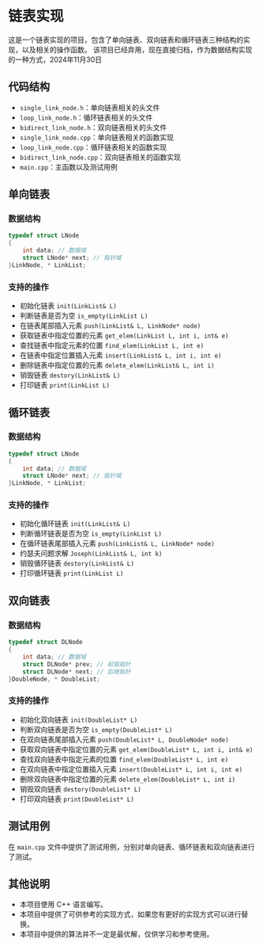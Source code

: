 # 链表实现

这是一个链表实现的项目，包含了单向链表、双向链表和循环链表三种结构的实现，以及相关的操作函数。
该项目已经弃用，现在直接归档，作为数据结构实现的一种方式，2024年11月30日

## 代码结构

- `single_link_node.h`：单向链表相关的头文件
- `loop_link_node.h`：循环链表相关的头文件
- `bidirect_link_node.h`：双向链表相关的头文件
- `single_link_node.cpp`：单向链表相关的函数实现
- `loop_link_node.cpp`：循环链表相关的函数实现
- `bidirect_link_node.cpp`：双向链表相关的函数实现
- `main.cpp`：主函数以及测试用例

## 单向链表

### 数据结构

```c++
typedef struct LNode
{
    int data; // 数据域
    struct LNode* next; // 指针域
}LinkNode, * LinkList;
```

### 支持的操作

- 初始化链表 `init(LinkList& L)`
- 判断链表是否为空 `is_empty(LinkList L)`
- 在链表尾部插入元素 `push(LinkList& L, LinkNode* node)`
- 获取链表中指定位置的元素 `get_elem(LinkList L, int i, int& e)`
- 查找链表中指定元素的位置 `find_elem(LinkList L, int e)`
- 在链表中指定位置插入元素 `insert(LinkList& L, int i, int e)`
- 删除链表中指定位置的元素 `delete_elem(LinkList& L, int i)`
- 销毁链表 `destory(LinkList& L)`
- 打印链表 `print(LinkList L)`

## 循环链表

### 数据结构

```c++
typedef struct LNode
{
    int data; // 数据域
    struct LNode* next; // 指针域
}LinkNode, * LinkList;
```

### 支持的操作

- 初始化循环链表 `init(LinkList& L)`
- 判断循环链表是否为空 `is_empty(LinkList L)`
- 在循环链表尾部插入元素 `push(LinkList& L, LinkNode* node)`
- 约瑟夫问题求解 `Joseph(LinkList& L, int k)`
- 销毁循环链表 `destory(LinkList& L)`
- 打印循环链表 `print(LinkList L)`

## 双向链表

### 数据结构

```c++
typedef struct DLNode
{
    int data; // 数据域
    struct DLNode* prev; // 前驱指针
    struct DLNode* next; // 后继指针
}DoubleNode, * DoubleList;
```

### 支持的操作

- 初始化双向链表 `init(DoubleList* L)`
- 判断双向链表是否为空 `is_empty(DoubleList* L)`
- 在双向链表尾部插入元素 `push(DoubleList* L, DoubleNode* node)`
- 获取双向链表中指定位置的元素 `get_elem(DoubleList* L, int i, int& e)`
- 查找双向链表中指定元素的位置 `find_elem(DoubleList* L, int e)`
- 在双向链表中指定位置插入元素 `insert(DoubleList* L, int i, int e)`
- 删除双向链表中指定位置的元素 `delete_elem(DoubleList* L, int i)`
- 销毁双向链表 `destory(DoubleList* L)`
- 打印双向链表 `print(DoubleList* L)`

## 测试用例

在 `main.cpp` 文件中提供了测试用例，分别对单向链表、循环链表和双向链表进行了测试。

## 其他说明

- 本项目使用 C++ 语言编写。
- 本项目中提供了可供参考的实现方式，如果您有更好的实现方式可以进行替换。
- 本项目中提供的算法并不一定是最优解，仅供学习和参考使用。
